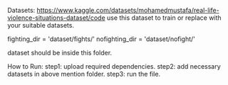 Datasets: https://www.kaggle.com/datasets/mohamedmustafa/real-life-violence-situations-dataset/code
use this dataset to train or replace with your suitable datasets.

fighting_dir = 'dataset/fights/'
nofighting_dir = 'dataset/nofight/'

dataset should be inside this folder.

How to Run:
step1: upload required dependencies.
step2: add necessary datasets in above mention folder.
step3: run the file.

